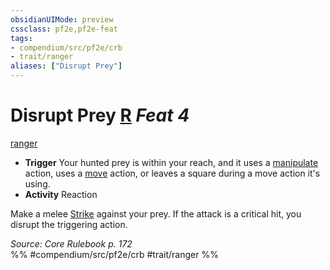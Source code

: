 ```yaml
---
obsidianUIMode: preview
cssclass: pf2e,pf2e-feat
tags:
- compendium/src/pf2e/crb
- trait/ranger
aliases: ["Disrupt Prey"]
---
```

# Disrupt Prey  [R](rules/core-rulebook/chapter-9-playing-the-game.md#Actions "Reaction") *Feat 4*  
[ranger](rules/traits/ranger.md "Ranger Class Trait")  

- **Trigger** Your hunted prey is within your reach, and it uses a [manipulate](rules/traits/manipulate.md "Manipulate General Trait") action, uses a [move](rules/traits/move.md "Move Combat Trait") action, or leaves a square during a move action it's using.
- **Activity** Reaction

Make a melee [Strike](rules/actions/strike.md) against your prey. If the attack is a critical hit, you disrupt the triggering action.

*Source: Core Rulebook p. 172*  
%% #compendium/src/pf2e/crb #trait/ranger %%